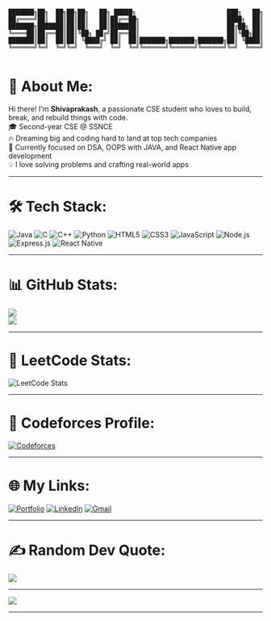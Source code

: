 <!-- ASCII Banner -->
<pre style="font-size:12px; text-align:center;">
███████╗██╗  ██╗██╗██╗   ██╗ █████╗                         ███╗   ██╗██████╗ 
██╔════╝██║  ██║██║██║   ██║██╔══██╗                        ████╗  ██║██╔══██╗
███████╗███████║██║██║   ██║███████║                        ██╔██╗ ██║██████╔╝
╚════██║██╔══██║██║╚██╗ ██╔╝██╔══██║                        ██║╚██╗██║██╔═══╝ 
███████║██║  ██║██║ ╚████╔╝ ██║  ██║███████╗███████╗███████╗██║ ╚████║██║     
╚══════╝╚═╝  ╚═╝╚═╝  ╚═══╝  ╚═╝  ╚═╝╚══════╝╚══════╝╚══════╝╚═╝  ╚═══╝╚═╝     
                                                                                  
</pre>

<!-- Intro -->
# 💫 About Me:
Hi there! I'm **Shivaprakash**, a passionate CSE student who loves to build, break, and rebuild things with code.  
🎓 Second-year CSE @ SSNCE  
🔥 Dreaming big and coding hard to land at top tech companies  
🧠 Currently focused on DSA, OOPS with JAVA, and React Native app development  
💡 I love solving problems and crafting real-world apps

---

# 🛠️ Tech Stack:
![Java](https://img.shields.io/badge/Java-ED8B00?style=for-the-badge&logo=openjdk&logoColor=white)
![C](https://img.shields.io/badge/C-00599C?style=for-the-badge&logo=c&logoColor=white)
![C++](https://img.shields.io/badge/C++-00599C?style=for-the-badge&logo=c%2B%2B&logoColor=white)
![Python](https://img.shields.io/badge/Python-FFD43B?style=for-the-badge&logo=python&logoColor=darkgreen)
![HTML5](https://img.shields.io/badge/HTML5-E34F26?style=for-the-badge&logo=html5&logoColor=white)
![CSS3](https://img.shields.io/badge/CSS3-1572B6?style=for-the-badge&logo=css3&logoColor=white)
![JavaScript](https://img.shields.io/badge/JavaScript-F7DF1E?style=for-the-badge&logo=javascript&logoColor=black)
![Node.js](https://img.shields.io/badge/Node.js-339933?style=for-the-badge&logo=nodedotjs&logoColor=white)
![Express.js](https://img.shields.io/badge/Express.js-404D59?style=for-the-badge)
![React Native](https://img.shields.io/badge/React_Native-20232A?style=for-the-badge&logo=react&logoColor=61DAFB)

---

# 📊 GitHub Stats:
![](https://github-readme-stats.vercel.app/api?username=Shivaprakash-NP&theme=tokyonight&hide_border=false&include_all_commits=true&count_private=true)  
![](https://github-readme-stats.vercel.app/api/top-langs/?username=Shivaprakash-NP&theme=tokyonight&hide_border=false&layout=compact)

---

# 🧠 LeetCode Stats:
![LeetCode Stats](https://leetcard.jacoblin.cool/shiva___np?theme=dark&font=Karma&ext=activity)

---

# 🚀 Codeforces Profile:
[![Codeforces](https://cf.leed.at?id=shiva___np)](https://codeforces.com/profile/shiva___np)

---

# 🌐 My Links:
[![Portfolio](https://img.shields.io/badge/Portfolio-121212?style=for-the-badge&logo=google-chrome&logoColor=white)](https://shivaprakash-np.github.io/Portfolio/)
[![LinkedIn](https://img.shields.io/badge/LinkedIn-blue?style=for-the-badge&logo=linkedin)](https://linkedin.com/in/your-linkedin)
[![Gmail](https://img.shields.io/badge/Gmail-D14836?style=for-the-badge&logo=gmail&logoColor=white)](mailto:your_email@gmail.com)

---

# ✍️ Random Dev Quote:
![](https://quotes-github-readme.vercel.app/api?type=horizontal&theme=dark)

---

[![](https://visitcount.itsvg.in/api?id=Shivaprakash-NP&icon=0&color=6)](https://visitcount.itsvg.in)

---
<!-- End of README -->

